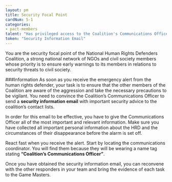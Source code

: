 ```yaml
---
layout: pm
title: Security Focal Point
cardNum: 5-1
categories:
- pact-members
talent: "Has privileged access to the Coalition's Communications Officer."
token: "Security Information Email"
---
```

You are the security focal point of the National Human Rights Defenders Coalition, a strong national network of NGOs and civil society members whose priority is to ensure early warnings to its members in relations to security threats to civil society.

###Information
As soon as you receive the emergency alert from the human rights defender, your task is to ensure that the other members of the Coalition are aware of the aggression and take the necessary precautions to be vigilant. You need to convince the Coalition’s Communications Officer to send a **security information email** with important security advice to the coalition’s contact lists.

In order for this email to be effective, you have to give the Communications Officer all of the most important and relevant information. Make sure you have collected all important personal information about the HRD and the circumstances of their disappearance before the alarm is set off.

React fast when you receive the alert. Start by locating the communications coordinator. You will find them because they will be wearing a name tag stating **“Coalition’s Communications Officer”**.

Once you have obtained the security information email, you can reconvene with the other responders in your team and bring the evidence of each task to the Game Masters.
